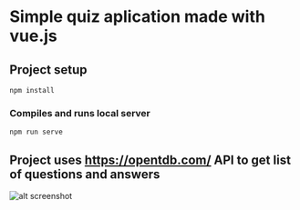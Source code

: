 # Simple quiz aplication made with vue.js

## Project setup

```
npm install
```

### Compiles and runs local server

```
npm run serve
```

## Project uses https://opentdb.com/ API to get list of questions and answers

![alt screenshot]()

